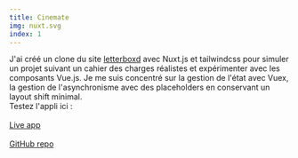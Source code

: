 ```yaml
---
title: Cinemate
img: nuxt.svg
index: 1
---
```


J'ai créé un clone du site [letterboxd](https://letterboxd.com/) avec Nuxt.js et tailwindcss pour simuler un projet suivant un cahier des charges réalistes et expérimenter avec les composants Vue.js. Je me suis concentré sur la gestion de l'état avec Vuex, la gestion de l'asynchronisme avec des placeholders en conservant un layout shift minimal.\
Testez l'appli ici :\
&nbsp;\
[Live app](https://letterboxd-nuxtjs.vercel.app/)\
&nbsp;\
[GitHub repo](https://github.com/benjamincloquet/letterboxd-nuxtjs)
